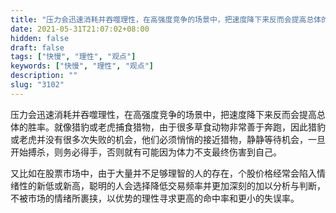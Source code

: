 ```yaml
---
title: "压力会迅速消耗并吞噬理性，在高强度竞争的场景中，把速度降下来反而会提高总体的胜率。"
date: 2021-05-31T21:07:02+08:00
hidden: false
draft: false
tags: ["快慢", "理性", "观点"]
keywords: ["快慢", "理性", "观点"]
description: ""
slug: "3102"
---
```


压力会迅速消耗并吞噬理性，在高强度竞争的场景中，把速度降下来反而会提高总体的胜率。就像猎豹或老虎捕食猎物，由于很多草食动物非常善于奔跑，因此猎豹或老虎并没有很多次失败的机会，他们必须悄悄的接近猎物，静静等待机会，一旦开始搏杀，则务必得手，否则就有可能因为体力不支最终伤害到自己。

又比如在股票市场中，由于大量并不足够理智的人的存在，个股价格经常会陷入情绪性的新低或新高，聪明的人会选择降低交易频率并更加深刻的加以分析与判断，不被市场的情绪所裹挟，以优势的理性寻求更高的命中率和更小的失误率。